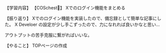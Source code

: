 【学習内容】
【COSchest👗】
Xでのログイン機能をまとめる

【振り返り】
Xでのログイン機能を実装したので、備忘録として簡単な記事にした。
X Develoer の設定が少し手こずったので、力になれれば良いかなと思い…

アウトプットの苦手克服に繋がればいいな。

【やること】
TOPページの作成
